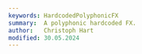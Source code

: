 ```yaml
---
keywords: HardcodedPolyphonicFX
summary:  A polyphonic hardcoded FX.
author:   Christoph Hart
modified: 30.05.2024
---
```

